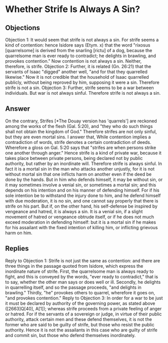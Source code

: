 # Whether Strife Is Always A Sin?
## Objections
Objection 1: It would seem that strife is not always a sin. For strife seems a kind of contention: hence Isidore says (Etym. x) that the word "rixosus [quarrelsome] is derived from the snarling [rictu] of a dog, because the quarrelsome man is ever ready to contradict; he delights in brawling, and provokes contention." Now contention is not always a sin. Neither, therefore, is strife.
Objection 2: Further, it is related (Gn. 26:21) that the servants of Isaac "digged" another well, "and for that they quarrelled likewise." Now it is not credible that the household of Isaac quarrelled publicly, without being reproved by him, supposing it were a sin. Therefore strife is not a sin.
Objection 3: Further, strife seems to be a war between individuals. But war is not always sinful. Therefore strife is not always a sin.
## Answer
On the contrary, Strifes [*The Douay version has 'quarrels'] are reckoned among the works of the flesh (Gal. 5:20), and "they who do such things shall not obtain the kingdom of God." Therefore strifes are not only sinful, but they are even mortal sins.
I answer that, While contention implies a contradiction of words, strife denotes a certain contradiction of deeds. Wherefore a gloss on Gal. 5:20 says that "strifes are when persons strike one another through anger." Hence strife is a kind of private war, because it takes place between private persons, being declared not by public authority, but rather by an inordinate will. Therefore strife is always sinful. In fact it is a mortal sin in the man who attacks another unjustly, for it is not without mortal sin that one inflicts harm on another even if the deed be done by the hands. But in him who defends himself, it may be without sin, or it may sometimes involve a venial sin, or sometimes a mortal sin; and this depends on his intention and on his manner of defending himself. For if his sole intention be to withstand the injury done to him, and he defend himself with due moderation, it is no sin, and one cannot say properly that there is strife on his part. But if, on the other hand, his self-defense be inspired by vengeance and hatred, it is always a sin. It is a venial sin, if a slight movement of hatred or vengeance obtrude itself, or if he does not much exceed moderation in defending himself: but it is a mortal sin if he makes for his assailant with the fixed intention of killing him, or inflicting grievous harm on him.
## Replies
Reply to Objection 1: Strife is not just the same as contention: and there are three things in the passage quoted from Isidore, which express the inordinate nature of strife. First, the quarrelsome man is always ready to fight, and this is conveyed by the words, "ever ready to contradict," that is to say, whether the other man says or does well or ill. Secondly, he delights in quarrelling itself, and so the passage proceeds, "and delights in brawling." Thirdly, "he" provokes others to quarrel, wherefore it goes on, "and provokes contention."
Reply to Objection 3: In order for a war to be just it must be declared by authority of the governing power, as stated above ([2663]Q[40], A[1]); whereas strife proceeds from a private feeling of anger or hatred. For if the servants of a sovereign or judge, in virtue of their public authority, attack certain men and these defend themselves, it is not the former who are said to be guilty of strife, but those who resist the public authority. Hence it is not the assailants in this case who are guilty of strife and commit sin, but those who defend themselves inordinately.